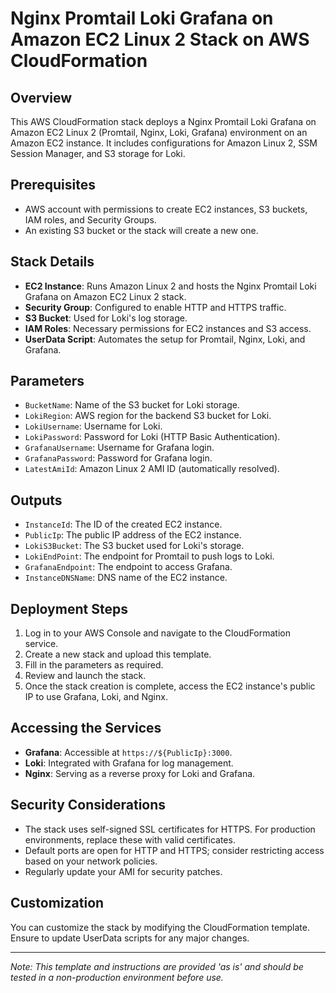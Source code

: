 # Nginx Promtail Loki Grafana on Amazon EC2 Linux 2 Stack on AWS CloudFormation

## Overview
This AWS CloudFormation stack deploys a Nginx Promtail Loki Grafana on Amazon EC2 Linux 2 (Promtail, Nginx, Loki, Grafana) environment on an Amazon EC2 instance. It includes configurations for Amazon Linux 2, SSM Session Manager, and S3 storage for Loki.

## Prerequisites
- AWS account with permissions to create EC2 instances, S3 buckets, IAM roles, and Security Groups.
- An existing S3 bucket or the stack will create a new one.

## Stack Details
- **EC2 Instance**: Runs Amazon Linux 2 and hosts the Nginx Promtail Loki Grafana on Amazon EC2 Linux 2 stack.
- **Security Group**: Configured to enable HTTP and HTTPS traffic.
- **S3 Bucket**: Used for Loki's log storage.
- **IAM Roles**: Necessary permissions for EC2 instances and S3 access.
- **UserData Script**: Automates the setup for Promtail, Nginx, Loki, and Grafana.

## Parameters
- `BucketName`: Name of the S3 bucket for Loki storage.
- `LokiRegion`: AWS region for the backend S3 bucket for Loki.
- `LokiUsername`: Username for Loki.
- `LokiPassword`: Password for Loki (HTTP Basic Authentication).
- `GrafanaUsername`: Username for Grafana login.
- `GrafanaPassword`: Password for Grafana login.
- `LatestAmiId`: Amazon Linux 2 AMI ID (automatically resolved).

## Outputs
- `InstanceId`: The ID of the created EC2 instance.
- `PublicIp`: The public IP address of the EC2 instance.
- `LokiS3Bucket`: The S3 bucket used for Loki's storage.
- `LokiEndPoint`: The endpoint for Promtail to push logs to Loki.
- `GrafanaEndpoint`: The endpoint to access Grafana.
- `InstanceDNSName`: DNS name of the EC2 instance.

## Deployment Steps
1. Log in to your AWS Console and navigate to the CloudFormation service.
2. Create a new stack and upload this template.
3. Fill in the parameters as required.
4. Review and launch the stack.
5. Once the stack creation is complete, access the EC2 instance's public IP to use Grafana, Loki, and Nginx.

## Accessing the Services
- **Grafana**: Accessible at `https://${PublicIp}:3000`.
- **Loki**: Integrated with Grafana for log management.
- **Nginx**: Serving as a reverse proxy for Loki and Grafana.

## Security Considerations
- The stack uses self-signed SSL certificates for HTTPS. For production environments, replace these with valid certificates.
- Default ports are open for HTTP and HTTPS; consider restricting access based on your network policies.
- Regularly update your AMI for security patches.

## Customization
You can customize the stack by modifying the CloudFormation template. Ensure to update UserData scripts for any major changes.

---

*Note: This template and instructions are provided 'as is' and should be tested in a non-production environment before use.*
